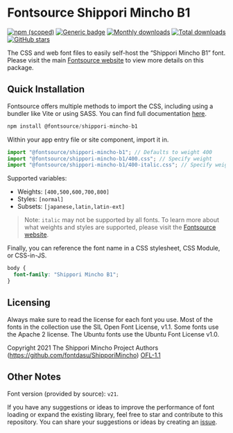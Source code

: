 # Fontsource Shippori Mincho B1

[![npm (scoped)](https://img.shields.io/npm/v/@fontsource/shippori-mincho-b1?color=brightgreen)](https://www.npmjs.com/package/@fontsource/shippori-mincho-b1) [![Generic badge](https://img.shields.io/badge/fontsource-passing-brightgreen)](https://github.com/fontsource/fontsource) [![Monthly downloads](https://badgen.net/npm/dm/@fontsource/shippori-mincho-b1)](https://github.com/fontsource/fontsource) [![Total downloads](https://badgen.net/npm/dt/@fontsource/shippori-mincho-b1)](https://github.com/fontsource/fontsource) [![GitHub stars](https://img.shields.io/github/stars/fontsource/fontsource.svg?style=social&label=Star)](https://github.com/fontsource/fontsource/stargazers)

The CSS and web font files to easily self-host the “Shippori Mincho B1” font. Please visit the main [Fontsource website](https://fontsource.org/fonts/shippori-mincho-b1) to view more details on this package.

## Quick Installation

Fontsource offers multiple methods to import the CSS, including using a bundler like Vite or using SASS. You can find full documentation [here](https://fontsource.org/docs/getting-started/introduction).

```javascript
npm install @fontsource/shippori-mincho-b1
```

Within your app entry file or site component, import it in.

```javascript
import "@fontsource/shippori-mincho-b1"; // Defaults to weight 400
import "@fontsource/shippori-mincho-b1/400.css"; // Specify weight
import "@fontsource/shippori-mincho-b1/400-italic.css"; // Specify weight and style
```

Supported variables:
- Weights: `[400,500,600,700,800]`
- Styles: `[normal]`
- Subsets: `[japanese,latin,latin-ext]`

> Note: `italic` may not be supported by all fonts. To learn more about what weights and styles are supported, please visit the [Fontsource website](https://fontsource.org/fonts/shippori-mincho-b1).

Finally, you can reference the font name in a CSS stylesheet, CSS Module, or CSS-in-JS.

```css
body {
  font-family: "Shippori Mincho B1";
}
```

## Licensing
Always make sure to read the license for each font you use. Most of the fonts in the collection use the SIL Open Font License, v1.1. Some fonts use the Apache 2 license. The Ubuntu fonts use the Ubuntu Font License v1.0.

Copyright 2021 The Shippori Mincho Project Authors (https://github.com/fontdasu/ShipporiMincho)
[OFL-1.1](http://scripts.sil.org/OFL)

## Other Notes
Font version (provided by source): `v21`.

If you have any suggestions or ideas to improve the performance of font loading or expand the existing library, feel free to star and contribute to this repository. You can share your suggestions or ideas by creating an [issue](https://github.com/fontsource/fontsource/issues).